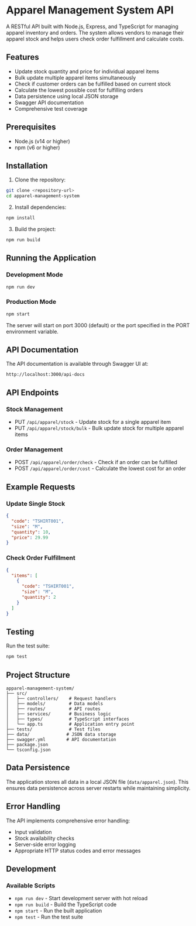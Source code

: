# Apparel Management System API

A RESTful API built with Node.js, Express, and TypeScript for managing apparel inventory and orders. The system allows vendors to manage their apparel stock and helps users check order fulfillment and calculate costs.

## Features

- Update stock quantity and price for individual apparel items
- Bulk update multiple apparel items simultaneously
- Check if customer orders can be fulfilled based on current stock
- Calculate the lowest possible cost for fulfilling orders
- Data persistence using local JSON storage
- Swagger API documentation
- Comprehensive test coverage

## Prerequisites

- Node.js (v14 or higher)
- npm (v6 or higher)

## Installation

1. Clone the repository:
```bash
git clone <repository-url>
cd apparel-management-system
```

2. Install dependencies:
```bash
npm install
```

3. Build the project:
```bash
npm run build
```

## Running the Application

### Development Mode
```bash
npm run dev
```

### Production Mode
```bash
npm start
```

The server will start on port 3000 (default) or the port specified in the PORT environment variable.

## API Documentation

The API documentation is available through Swagger UI at:

```
http://localhost:3000/api-docs
```

## API Endpoints

### Stock Management
- PUT `/api/apparel/stock` - Update stock for a single apparel item
- PUT `/api/apparel/stock/bulk` - Bulk update stock for multiple apparel items

### Order Management
- POST `/api/apparel/order/check` - Check if an order can be fulfilled
- POST `/api/apparel/order/cost` - Calculate the lowest cost for an order

## Example Requests

### Update Single Stock
```json
{
  "code": "TSHIRT001",
  "size": "M",
  "quantity": 10,
  "price": 29.99
}
```

### Check Order Fulfillment
```json
{
  "items": [
    {
      "code": "TSHIRT001",
      "size": "M",
      "quantity": 2
    }
  ]
}
```

## Testing

Run the test suite:
```bash
npm test
```

## Project Structure
```
apparel-management-system/
├── src/
│   ├── controllers/    # Request handlers
│   ├── models/         # Data models
│   ├── routes/         # API routes
│   ├── services/       # Business logic
│   ├── types/          # TypeScript interfaces
│   └── app.ts          # Application entry point
├── tests/              # Test files
├── data/              # JSON data storage
├── swagger.yml        # API documentation
├── package.json
└── tsconfig.json
```

## Data Persistence

The application stores all data in a local JSON file (`data/apparel.json`). This ensures data persistence across server restarts while maintaining simplicity.

## Error Handling

The API implements comprehensive error handling:
- Input validation
- Stock availability checks
- Server-side error logging
- Appropriate HTTP status codes and error messages

## Development

### Available Scripts
- `npm run dev` - Start development server with hot reload
- `npm run build` - Build the TypeScript code
- `npm start` - Run the built application
- `npm test` - Run the test suite
